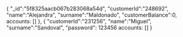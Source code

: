 {
    "_id":"5f8325aacb067b283068a54d",
    "customerId":"248692",
    "name":"Alejandra",
    "surname":"Maldonado",
    "customerBalance":0,
    accounts: []
},
{
    "customerId":"231256",
    "name":"Miguel",
    "surname":"Sandoval",
    "password": 123456
    accounts: []
}